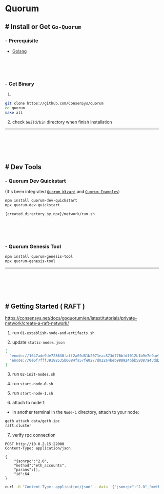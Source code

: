 # Quorum

## # Install or Get `Go-Quorum`

### - Prerequisite

 - [Golang](https://go.dev/)

<br><br><br>

### - Get Binary

1. 

```sh
git clone https://github.com/ConsenSys/quorum
cd quorum
make all
```

2. check `build/bin` directory when finish installation




<hr><br><br><br><br>

## # Dev Tools 

### - Quorum Dev Quickstart 

(It's been integrated [`Quorum Wizard`](https://github.com/ConsenSys/quorum-wizard) and [`Quorum Examples`](https://github.com/ConsenSys/quorum-examples))

```sh
npm install quorum-dev-quickstart
npx quorum-dev-quickstart
```

```sh
{created_directory_by_npx}/network/run.sh
```

<br><br><br>

### - Quorum Genesis Tool

```sh
npm install quorum-genesis-tool
npx quorum-genesis-tool
```

<hr><br><br><br><br>

## # Getting Started ( RAFT )

https://consensys.net/docs/goquorum/en/latest/tutorials/private-network/create-a-raft-network/


1. run `01-establish-node-and-artifacts.sh`

2. update `static-nodes.json`

```json
[
  "enode://1647ade9de728630faff2a69d81b2071eac873d776bfdf012b1b9e7e9ae1ea56328e79e34b24b496722412f4348b9aecaf2fd203fa56772a1a5dcdaa4a550147@127.0.0.1:30300?discport=0&raftport=53000",
  "enode://0e6f7fff39188535b6084fa57fe0277d022a4beb988924bbb58087a43dd24f5feb78ca9d1cd880e26dd5162b8d331eeffee777386a4ab181528b3817fa39652c@127.0.0.1:30301?discport=0&raftport=53001"
]
```

3. run `02-init-nodes.sh`

4. run `start-node-0.sh`

5. run `start-node-1.sh`

6. attach to node 1

 - In another terminal in the `Node-1` directory, attach to your node: 

```sh
geth attach data/geth.ipc
raft.cluster
```

7. verify rpc connection

```http
POST http://10.0.2.15:22000
Content-Type: application/json

{
    "jsonrpc":"2.0",
    "method":"eth_accounts",
    "params":[],
    "id":64
}
```

```sh
curl -H "Content-Type: application/json" --data '{"jsonrpc":"2.0","method":"eth_accounts","params":[],"id":1}'  -X POST http://10.0.2.15:22000 
```